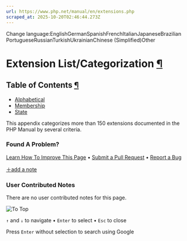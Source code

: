 ```yaml
---
url: https://www.php.net/manual/en/extensions.php
scraped_at: 2025-10-20T02:46:44.273Z
---
```


Change language:EnglishGermanSpanishFrenchItalianJapaneseBrazilian PortugueseRussianTurkishUkrainianChinese (Simplified)Other

# Extension List/Categorization [¶](https://www.php.net/manual/en/extensions.php\#extensions)

## Table of Contents [¶](https://www.php.net/manual/en/extensions.php\#extensions)

- [Alphabetical](https://www.php.net/manual/en/extensions.alphabetical.php)
- [Membership](https://www.php.net/manual/en/extensions.membership.php)
- [State](https://www.php.net/manual/en/extensions.state.php)

This
appendix categorizes more than 150 extensions documented in the PHP
Manual by several criteria.

### Found A Problem?

[Learn How To Improve This Page](https://github.com/php/doc-base/blob/master/README.md "This will take you to our contribution guidelines on GitHub")
•
[Submit a Pull Request](https://github.com/php/doc-en/blob/master/appendices/extensions.xml)
•
[Report a Bug](https://github.com/php/doc-en/issues/new?body=From%20manual%20page:%20https:%2F%2Fphp.net%2Fextensions%0A%0A---)

[＋add a note](https://www.php.net/manual/add-note.php?sect=extensions&repo=en&redirect=https://www.php.net/manual/en/extensions.php)

### User Contributed Notes

There are no user contributed notes for this page.

![To Top](https://www.php.net/images/to-top@2x.png)

`↑` and `↓` to navigate •
`Enter` to select •
`Esc` to close


Press `Enter` without
selection to search using Google